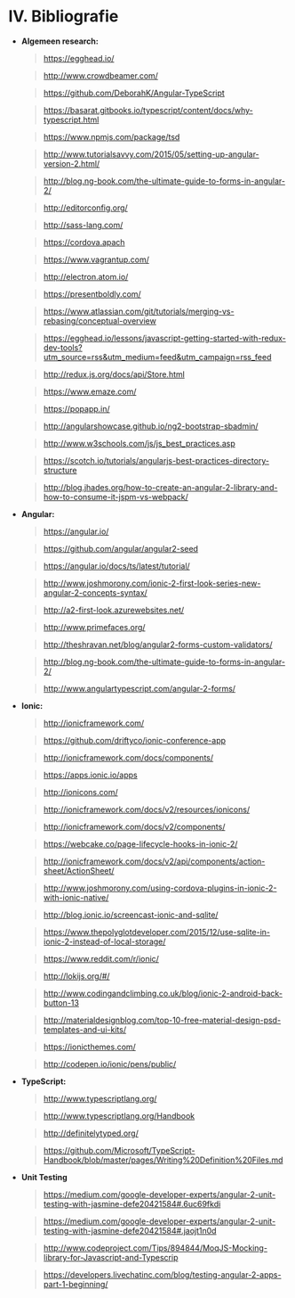 # IV. Bibliografie

* **Algemeen research:**

    > https://egghead.io/

    > http://www.crowdbeamer.com/

    > https://github.com/DeborahK/Angular-TypeScript

    > https://basarat.gitbooks.io/typescript/content/docs/why-typescript.html

    > https://www.npmjs.com/package/tsd

    > http://www.tutorialsavvy.com/2015/05/setting-up-angular-version-2.html/

    > http://blog.ng-book.com/the-ultimate-guide-to-forms-in-angular-2/

    > http://editorconfig.org/

    > http://sass-lang.com/

    > https://cordova.apach

    > https://www.vagrantup.com/

    > http://electron.atom.io/

    > https://presentboldly.com/

    > https://www.atlassian.com/git/tutorials/merging-vs-rebasing/conceptual-overview

    > https://egghead.io/lessons/javascript-getting-started-with-redux-dev-tools?utm_source=rss&utm_medium=feed&utm_campaign=rss_feed

    > http://redux.js.org/docs/api/Store.html

    > https://www.emaze.com/

    > https://popapp.in/

    > http://angularshowcase.github.io/ng2-bootstrap-sbadmin/

    > http://www.w3schools.com/js/js_best_practices.asp

    > https://scotch.io/tutorials/angularjs-best-practices-directory-structure

    > http://blog.jhades.org/how-to-create-an-angular-2-library-and-how-to-consume-it-jspm-vs-webpack/

    

* **Angular:**

    > https://angular.io/

    > https://github.com/angular/angular2-seed

    > https://angular.io/docs/ts/latest/tutorial/

    > http://www.joshmorony.com/ionic-2-first-look-series-new-angular-2-concepts-syntax/

    > http://a2-first-look.azurewebsites.net/

    > http://www.primefaces.org/

    > http://theshravan.net/blog/angular2-forms-custom-validators/

    > http://blog.ng-book.com/the-ultimate-guide-to-forms-in-angular-2/

    > http://www.angulartypescript.com/angular-2-forms/
    

* **Ionic:**

    > http://ionicframework.com/
    
    > https://github.com/driftyco/ionic-conference-app
    
    > http://ionicframework.com/docs/components/
    
    > https://apps.ionic.io/apps
    
    > http://ionicons.com/
    
    > http://ionicframework.com/docs/v2/resources/ionicons/
    
    > http://ionicframework.com/docs/v2/components/
    
    > https://webcake.co/page-lifecycle-hooks-in-ionic-2/
    
    > http://ionicframework.com/docs/v2/api/components/action-sheet/ActionSheet/
    
    > http://www.joshmorony.com/using-cordova-plugins-in-ionic-2-with-ionic-native/
    
    > http://blog.ionic.io/screencast-ionic-and-sqlite/
    
    > https://www.thepolyglotdeveloper.com/2015/12/use-sqlite-in-ionic-2-instead-of-local-storage/
    
    > https://www.reddit.com/r/ionic/
    
    > http://lokijs.org/#/
    
    > http://www.codingandclimbing.co.uk/blog/ionic-2-android-back-button-13

    > http://materialdesignblog.com/top-10-free-material-design-psd-templates-and-ui-kits/
    
    > https://ionicthemes.com/
    
    > http://codepen.io/ionic/pens/public/

* **TypeScript:**

    > http://www.typescriptlang.org/
    
    > http://www.typescriptlang.org/Handbook

    > http://definitelytyped.org/

    > https://github.com/Microsoft/TypeScript-Handbook/blob/master/pages/Writing%20Definition%20Files.md


* **Unit Testing** 

    >https://medium.com/google-developer-experts/angular-2-unit-testing-with-jasmine-defe20421584#.6uc69fkdi

    >https://medium.com/google-developer-experts/angular-2-unit-testing-with-jasmine-defe20421584#.jaojt1n0d

    >http://www.codeproject.com/Tips/894844/MoqJS-Mocking-library-for-Javascript-and-Typescrip

    >https://developers.livechatinc.com/blog/testing-angular-2-apps-part-1-beginning/